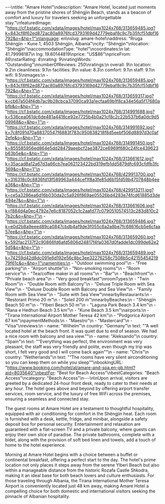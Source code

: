 ---\ntitle: "Amare Hotel"\ndescription: "Amare Hotel, located just moments away from the pristine shores of Shëngjin Beach, stands as a beacon of comfort and luxury for travelers seeking an unforgettable stay."\nfeaturedImage: "https://cf.bstatic.com/xdata/images/hotel/max1024x768/313659485.jpg?k=843cf8f62ed872ac80a8976fcd3793169d42779ebaf8c9c7b35fcf51dbf16792&o=&hp=1"\nlanguage: en\nslug: amare-hotel\naddress: "Rruga Shëngjin - Kune 1, 4503 Shëngjin, Albania"\ncity: "Shëngjin"\nlocation: "Shëngjin"\naccommodationType: "hotel"\ncoordinates:\n  lat: 41.79998187\n  lng: 19.60144819\nprice: "US$86"\npriceFrom: 86\nstarRating: 4\nrating: 9\nratingWords: "Outstanding"\nnumberOfReviews: 250\nratings:\n  overall: 9\n  location: 9.2\n  cleanliness: 9.1\n  facilities: 9\n  value: 8.3\n  comfort: 9.1\n  staff: 9.1\n  wifi: 9.5\nimages:\n  - "https://cf.bstatic.com/xdata/images/hotel/max1024x768/313659485.jpg?k=843cf8f62ed872ac80a8976fcd3793169d42779ebaf8c9c7b35fcf51dbf16792&o=&hp=1"\n  - "https://cf.bstatic.com/xdata/images/hotel/max1024x768/313659317.jpg?k=cb67a504f4db7ac9b28cbca37090ca93a1ecfaa69b1f8ca34e56a5f17680abfb&o=&hp=1"\n  - "https://cf.bstatic.com/xdata/images/hotel/max1024x768/314991688.jpg?k=536cea061dc6de481a4418ce92e7725b4b0a21cf8c2c22b537b6a0dc9d509968&o=&hp=1"\n  - "https://cf.bstatic.com/xdata/images/hotel/max1024x768/314991692.jpg?k=7c8f091d70a88370547f6883f783c950838218f8d5eebf506d8897d3c0af2efe&o=&hp=1"\n  - "https://cf.bstatic.com/xdata/images/hotel/max1024x768/314991450.jpg?k=855585956ed864e5dd28479aeebcf2ae3872ce6969f680c24fce439623b63b5e&o=&hp=1"\n  - "https://cf.bstatic.com/xdata/images/hotel/max1024x768/313661612.jpg?k=35acad8a12a67d3a66cb7ea062123422bd319efb1dd5879dfc693cfdfb3fc369&o=&hp=1"\n  - "https://cf.bstatic.com/xdata/images/hotel/max1024x768/429913700.jpg?k=316318c0c8836fd13f589963a444cef1f8a3fe85d6b15fd59b4707848b4eea36&o=&hp=1"\n  - "https://cf.bstatic.com/xdata/images/hotel/max1024x768/429913211.jpg?k=ce5a3286ea6d16b030da2c5a926f869ae05526bd4283e74fcd61885d3de494e7&o=&hp=1"\n  - "https://cf.bstatic.com/xdata/images/hotel/max1024x768/313661606.jpg?k=f884d4a0ec4792e7e6c8187052c1c2aafd77c0790510574513c283d810c27b2c&o=&hp=1"\n  - "https://cf.bstatic.com/xdata/images/hotel/max1024x768/313659486.jpg?k=e0d2b8a9eeed89ca0847cbdb4af9de3f055c6a2a8be7fc68616cb5e6cfaa57ee&o=&hp=1"\n  - "https://cf.bstatic.com/xdata/images/hotel/max1024x768/313659260.jpg?k=592fac2137f2c90866fd6afd5806d24817f4fa0367d0fadde1dc099de62e25d5&o=&hp=1"\n  - "https://cf.bstatic.com/xdata/images/hotel/max1024x768/313659489.jpg?k=74259d42d8dc091e6d192e56c8bc3ee32276258c7508b5c4215545421979f61c&o=&hp=1"\namenities:\n  - "Outdoor swimming pool"\n  - "Free parking"\n  - "Airport shuttle"\n  - "Non-smoking rooms"\n  - "Room service"\n  - "Tea/coffee maker in all rooms"\n  - "Bar"\n  - "Beachfront"\n  - "Private beach area"\n  - "Very good breakfast"\nroomTypes:\n  - "Twin Room"\n  - "Double Room with Balcony"\n  - "Deluxe Triple Room with Sea View"\n  - "Deluxe Double Room with Balcony and Sea View"\n  - "Family Room with Sea View"\n  - "Suite with Sea View"\nnearbyRestaurants:\n  - "Restorant Primo 20 m"\n  - "Soleil 200 m"\nnearbyBeaches:\n  - "Shëngjin Beach 50 m"\n  - "Ylberi Beach 50 m"\n  - "Laguna Park Beach 3.4 km"\n  - "Rana e Hedhun Beach 3.5 km"\n  - "Kune Beach 3.5 km"\nairports:\n  - "Tirana International Airport Mother Teresa 42 km"\n  - "Podgorica Airport 67 km"\npaymentMethods:\n  - "Maestro"\n  - "Mastercard"\n  - "Visa"\nreviews:\n  - name: "Wilhelm"\n    country: "Germany"\n    text: "“A well located hotel at the beach front. It was quiet due to end of season.
We had a nice room with balcony and sea view.”"\n  - name: "Aleksando"\n    country: "Spain"\n    text: "“Everything was perfect, the environment was very pleasant, the staff was very friendly and polite, even though my trip was short, I felt very good and I will come back again”"\n  - name: "Chris"\n    country: "Netherlands"\n    text: "“The rooms have very silent airconditioning so you can keep them on while you sleep”"\nbookingURL: "https://www.booking.com/hotel/al/amare-and-spa.en-gb.html?aid=8035640"\nbestFor: "Best for Beach Access"\nbestCategories: "Beach Access"\ncategory: "Beach Access"\n---\n\nUpon arrival, visitors are greeted by a dedicated 24-hour front desk, ready to cater to their needs at any hour. The hotel goes above and beyond by offering airport transfer services, room service, and the luxury of free WiFi across the premises, ensuring a seamless and connected stay.

The guest rooms at Amare Hotel are a testament to thoughtful hospitality, equipped with air conditioning for comfort in the Shëngjin heat. Each room is furnished with a desk, kettle, fridge, and minibar, alongside a safety deposit box for personal security. Entertainment and relaxation are guaranteed with a flat-screen TV and a private balcony, where guests can enjoy their own slice of paradise. The private bathrooms, complete with a bidet, along with the provision of soft bed linen and towels, add a touch of home to the hotel experience.

Morning at Amare Hotel begins with a choice between a buffet or continental breakfast, offering a perfect start to the day. The hotel's prime location not only places it steps away from the serene Ylberi Beach but also within a manageable distance from the historic Rozafa Castle Shkodra, making it an ideal base for both beach lovers and culture enthusiasts. For those traveling through Albania, the Tirana International Mother Teresa Airport is conveniently located just 48 km away, making Amare Hotel a compelling choice for both domestic and international visitors seeking the pinnacle of Albanian hospitality.